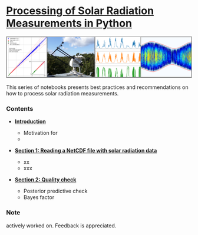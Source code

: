 # [Processing of Solar Radiation Measurements in Python](https://github.com/arjdk/AssessingSolar)

![Processing of Solar Radiation Measurements in Python](/graphics/cover_photo.png)

This series of notebooks presents best practices and recommendations on how to process solar radiation measurements.

### Contents
- [**Introduction**](https://nbviewer.jupyter.org/github/AdamRJensen/AssessingSolar/blob/master/introduction.ipynb)
    - Motivation for 
    - 
    
- [**Section 1: Reading a NetCDF file with solar radiation data**](https://nbviewer.jupyter.org/github/arjdk/AssessingSolar/blob/master/bsrn_netcdf.ipynb)
    - xx
    - xxx

- [**Section 2: Quality check**](https://nbviewer.jupyter.org/github/YvesMSaintDrenan/IEA_PVPS_T16_QC_pynb/blob/master/IEA_PVPS_QCnotebook_v0_0.ipynb)
    - Posterior predictive check
    - Bayes factor
    


### Note
actively worked on. Feedback is appreciated.
